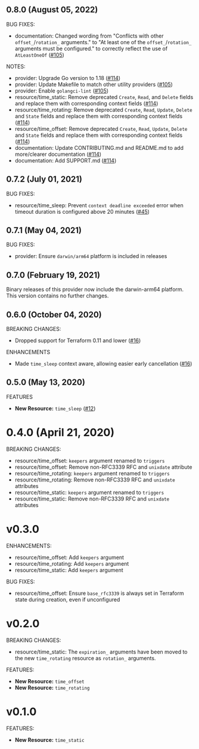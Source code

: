 ## 0.8.0 (August 05, 2022)

BUG FIXES:

* documentation: Changed wording from "Conflicts with other `offset_`/`rotation_` arguments." to "At least one of the `offset_`/`rotation_` arguments must be configured." to correctly reflect the use of `AtLeastOneOf` ([#105](https://github.com/hashicorp/terraform-provider-time/pull/105)) 

NOTES:

* provider: Upgrade Go version to 1.18 ([#114](https://github.com/hashicorp/terraform-provider-time/pull/114))
* provider: Update Makefile to match other utility providers ([#105](https://github.com/hashicorp/terraform-provider-time/pull/105))
* provider: Enable `golangci-lint` ([#105](https://github.com/hashicorp/terraform-provider-time/pull/105))
* resource/time_static: Remove deprecated `Create`, `Read`, and `Delete` fields and replace them with corresponding context fields ([#114](https://github.com/hashicorp/terraform-provider-time/pull/114))
* resource/time_rotating: Remove deprecated `Create`, `Read`, `Update`, `Delete` and `State` fields and replace them with corresponding context fields ([#114](https://github.com/hashicorp/terraform-provider-time/pull/114))
* resource/time_offset: Remove deprecated `Create`, `Read`, `Update`, `Delete` and `State` fields and replace them with corresponding context fields ([#114](https://github.com/hashicorp/terraform-provider-time/pull/114))
* documentation: Update CONTRIBUTING.md and README.md to add more/clearer documentation ([#114](https://github.com/hashicorp/terraform-provider-time/pull/114))
* documentation: Add SUPPORT.md ([#114](https://github.com/hashicorp/terraform-provider-time/pull/114))

## 0.7.2 (July 01, 2021)

BUG FIXES:

* resource/time_sleep: Prevent `context deadline exceeded` error when timeout duration is configured above 20 minutes ([#45](https://github.com/hashicorp/terraform-provider-time/issues/45))

## 0.7.1 (May 04, 2021)

BUG FIXES:

* provider: Ensure `darwin/arm64` platform is included in releases

## 0.7.0 (February 19, 2021)

Binary releases of this provider now include the darwin-arm64 platform. This version contains no further changes.

## 0.6.0 (October 04, 2020)

BREAKING CHANGES:

* Dropped support for Terraform 0.11 and lower ([#16](https://github.com/hashicorp/terraform-provider-time/issues/16))

ENHANCEMENTS

* Made `time_sleep` context aware, allowing easier early cancellation ([#16](https://github.com/hashicorp/terraform-provider-time/issues/16))

## 0.5.0 (May 13, 2020)

FEATURES

* **New Resource:** `time_sleep` ([#12](https://github.com/hashicorp/terraform-provider-time/issues/12))

# 0.4.0 (April 21, 2020)

BREAKING CHANGES:

* resource/time_offset: `keepers` argument renamed to `triggers`
* resource/time_offset: Remove non-RFC3339 RFC and `unixdate` attribute
* resource/time_rotating: `keepers` argument renamed to `triggers`
* resource/time_rotating: Remove non-RFC3339 RFC and `unixdate` attributes
* resource/time_static: `keepers` argument renamed to `triggers`
* resource/time_static: Remove non-RFC3339 RFC and `unixdate` attributes

# v0.3.0

ENHANCEMENTS:

* resource/time_offset: Add `keepers` argument
* resource/time_rotating: Add `keepers` argument
* resource/time_static: Add `keepers` argument

BUG FIXES:

* resource/time_offset: Ensure `base_rfc3339` is always set in Terraform state during creation, even if unconfigured

# v0.2.0

BREAKING CHANGES:

* resource/time_static: The `expiration_` arguments have been moved to the new `time_rotating` resource as `rotation_` arguments.

FEATURES:

* **New Resource:** `time_offset`
* **New Resource:** `time_rotating`

# v0.1.0

FEATURES:

* **New Resource:** `time_static`
